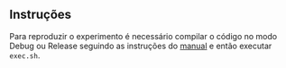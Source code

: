 ## Instruções

Para reproduzir o experimento é necessário compilar o código no 
modo Debug ou Release seguindo as instruções do 
[manual](https://manual.gromacs.org/documentation/current/install-guide/index.html) 
e então executar `exec.sh`. 

